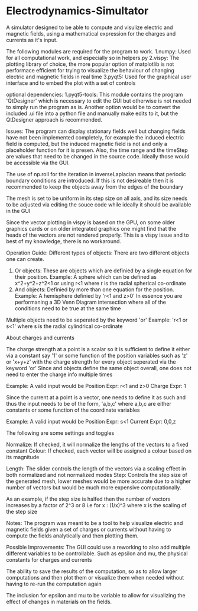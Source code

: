 # Electrodynamics-Simultator
A simulator designed to be able to compute and visulize electric and magnetic fields,
using a mathematical expression for the charges and currents as it's input.

The following modules are required for the program to work.
1.numpy: Used for all computational work, and especially so in helpers.py
2.vispy: The plotting library of choice, the more popular option of matplotlib 
is not performace efficient for trying to visualize the behaviour of 
changing electric and magnetic fields in real time
3.pyqt5: Used for the graphical user interface and to embed the plot with a set
of controls

optional dependencies:
1.pyqt5-tools: This module contains the program 'QtDesigner' which is necessary to
edit the GUI but otherwise is not needed to simply run the program as is. 
Another option would be to convert the included .ui file into a python file and 
manually make edits to it, but the QtDesigner approach is recommended.

Issues:
The program can display stationary fields well but changing fields have not been 
implemented completely, for example the induced electric field is computed,
but the induced magnetic field is not and only a placeholder function for it is presen.
Also, the time range and the timeStep are values that need to be changed in the source code.
Ideally those would be accessible via the GUI.

The use of np.roll for the iteration in inverseLaplacian means that periodic boundary conditions
are introduced. If this is not desireable then it is recommended to keep the objects away from the
edges of the boundary

The mesh is set to be uniform in its step size on all axis, and its size needs to be 
adjusted via editing the souce code while ideally it should be available in the GUI

Since the vector plotting in vispy is based on the GPU, on some older graphics cards
or on older integrated graphics one might find that the heads of the vectors are not 
rendered properly. This is a vispy issue and to best of my knowledge,
there is no workaround.

Operation Guide:
Different types of objects:
There are two different objects one can create.
1. Or objects: These are objects which are definied by a single equation for their position.
Example: A sphere which can be defined as x^2+y^2+z^2<1 or using r<1 where r is the radial spherical co-ordinate
2. And objects: Definied by more than one equation for the position.
Example: A hemisphere definied by 'r<1 and z>0' In essence you are performaning a 3D Venn Diagram intersection
where all of the conditions need to be true at the same time

Multiple objects need to be seperated by the keyword 'or' 
Example: 'r<1 or s<1' where s is the radial cylindrical co-ordinate

About charges and currents

The charge strength at a point is a scalar so it is sufficient to define it either via a constant say '1'
or some function of the position variables such as 'z' or 'x+y+z' with the charge strength for every 
object seperated via the keyword 'or' 
Since and objects define the same object overall, one does not need to enter the charge info multiple times

Example: A valid input would be 
Position Expr: r<1 and z>0
Charge Expr: 1

Since the current at a point is a vector, one needs to define it as such and thus the input needs to be of the form,
'a,b,c' where a,b,c are either constants or some function of the coordinate variables

Example: A valid input would be
Position Expr: s<1
Current Expr: 0,0,z

The following are some settings and toggles

Normalize: If checked, it will normalize the lengths of the vectors to a fixed constant
Colour: If checked, each vector will be assigned a colour based on its magnitude

Length: The slider controls the length of the vectors via a scaling effect in both normalized and
not normalized modes
Step: Controls the step size of the generated mesh, lower meshes would be more accurate due to a higher number of vectors
but would be much more expensive computationally. 

As an example, if the step size is halfed then the number of vectors increases by a factor of 2^3 or 8
i.e for x : (1/x)^3 where x is the scaling of the step size

Notes: The program was meant to be a tool to help visualize electric and magnetic fields given a set of charges or currents
without having to compute the fields analytically and then plotting them. 

Possible Improvements: The GUI could use a reworking to also add multiple different variables to be controllable.
Such as epsilon and mu, the physical constants for charges and currents

The ability to save the results of the computation, so as to allow larger computations and then plot them or visualize 
them when needed without having to re-run the computation again

The inclusion for epsilon and mu to be variable to allow for visualizing the effect of changes in materials on the fields.
